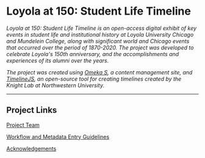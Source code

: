 # Loyola at 150: Student Life Timeline
*Loyola at 150: Student Life Timeline is an open-access digital exhibit of key events in student life and institutional history at Loyola University Chicago and Mundelein College, along with significant world and Chicago events that occurred over the period of 1870-2020. The project was developed to celebrate Loyola's 150th anniversary, and the accomplishments and experiences of its alumni over the years.*

*The project was created using [Omeka S](https://omeka.org/s/), a content management site, and [TimelineJS](https://timeline.knightlab.com/), an open-source tool for creating timelines created by the Knight Lab at Northwestern University.*

***
## Project Links
[Project Team](https://github.com/reginahongcy/loyola-150-timeline-project/wiki/Project-Team)

[Workflow and Metadata Entry Guidelines](https://github.com/reginahongcy/loyola-150-timeline-project/wiki/Workflow-and-Metadata-Entry-Guidelines)

[Acknowledgements](https://github.com/reginahongcy/loyola-150-timeline-project/wiki/Acknowledgements)

